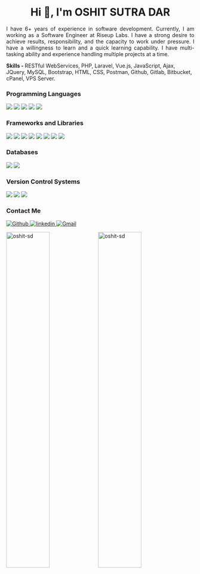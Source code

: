 <h1 align="center">Hi 👋, I'm OSHIT SUTRA DAR</h1>

<p align="justify">
   I have 6+ years of experience in software development. Currently, I am working as a Software Engineer at Riseup Labs. I have a strong desire to achieve results, responsibility, and the capacity to work under pressure. I have a willingness to learn and a quick learning capability. I have multi-tasking ability and experience handling multiple projects at a time.
</p>

<b>Skills - </b> RESTful WebServices, PHP, Laravel, Vue.js, JavaScript, Ajax, JQuery, MySQL, Bootstrap, HTML, CSS, Postman, Github, Gitlab, Bitbucket, cPanel, VPS Server.

<h3>Programming Languages</h3>
<p>
  <img src="https://img.shields.io/badge/php-1572B6?style=for-the-badge&logo=php&logoColor=white" />
  <img src="https://img.shields.io/badge/HTML5-E34F26?style=for-the-badge&logo=html5&logoColor=white" />
  <img src="https://img.shields.io/badge/CSS3-1572B6?style=for-the-badge&logo=css3&logoColor=white" />
  <img src="https://img.shields.io/badge/JavaScript-323330?style=for-the-badge&logo=javascript&logoColor=F7DF1E" />
  <img src="https://img.shields.io/badge/json-5E5C5C?style=for-the-badge&logo=json&logoColor=white" />
</p>

<h3>Frameworks and Libraries</h3>
<p>
  <img src="https://img.shields.io/badge/Codeigniter-FF2D20?style=for-the-badge&logo=codeigniter&logoColor=white" />
  <img src="https://img.shields.io/badge/Laravel-FF2D20?style=for-the-badge&logo=laravel&logoColor=white" />
  <img src="https://img.shields.io/badge/Vue.js-35495E?style=for-the-badge&logo=vuedotjs&logoColor=4FC08D" />
  <img src="https://img.shields.io/badge/Pusher.js-35495E?style=for-the-badge&logo=pusher&logoColor=4FC08D" />
  <img src="https://img.shields.io/badge/Node.js-339933?style=for-the-badge&logo=nodedotjs&logoColor=white" />
  <img src="https://img.shields.io/badge/React-20232A?style=for-the-badge&logo=react&logoColor=61DAFB" />
  <img src="https://img.shields.io/badge/Bootstrap-563D7C?style=for-the-badge&logo=bootstrap&logoColor=white" />
  <img src="https://img.shields.io/badge/jQuery-0769AD?style=for-the-badge&logo=jquery&logoColor=white" />
</p>

<h3>Databases</h3>
<p>
  <img src="https://img.shields.io/badge/MySQL-00000F?style=for-the-badge&logo=mysql&logoColor=white" />
  <img src="https://img.shields.io/badge/MongoDB-4EA94B?style=for-the-badge&logo=mongodb&logoColor=white" />
</p>

<h3>Version Control Systems</h3>
<p>
  <img src="https://img.shields.io/badge/Bitbucket-1572B6?style=for-the-badge&logo=bitbucket&logoColor=white" />
  <img src="https://img.shields.io/badge/Github-000000?style=for-the-badge&logo=github&logoColor=white" />
  <img src="https://img.shields.io/badge/Gitlab-e24329?style=for-the-badge&logo=gitlab&logoColor=white" />
</p>

<h3>Contact Me</h3>
<p>
   <a href="https://github.com/oshit-sd">
      <img alt="Github" src="https://img.shields.io/badge/GitHub-%2312100E.svg?&amp;style=for-the-badge&amp;logo=Github&amp;logoColor=white">
   </a> 
   <a href="https://www.linkedin.com/in/oshit-sutradar">
      <img alt="linkedin" src="https://img.shields.io/badge/linkedin-%230077B5.svg?&amp;style=for-the-badge&amp;logo=linkedin&amp;logoColor=white">
   </a>
   <a href="mailto:sd.oshit@gmail.com">
      <img alt="Gmail" src="https://img.shields.io/badge/Gmail-D14836?style=for-the-badge&amp;logo=gmail&amp;logoColor=white">
   </a>
</p>

<p>
    <img  width="48%" src="https://github-readme-stats.vercel.app/api/top-langs?username=oshit-sd&show_icons=true&locale=en&layout=compact" alt="oshit-sd" />
    <img width="48%"  src="https://github-readme-stats.vercel.app/api?username=oshit-sd&show_icons=true&locale=en" alt="oshit-sd" />
</p>

